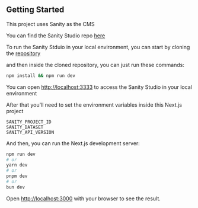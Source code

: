 ## Getting Started

This project uses Sanity as the CMS

You can find the Sanity Studio repo [here](https://github.com/faishal123/devdifferent-assignment-sanity-studio)

To run the Sanity Stduio in your local environment, you can start by cloning the [repository](https://github.com/faishal123/devdifferent-assignment-sanity-studio)

and then inside the cloned repository, you can just run these commands:
```bash
npm install && npm run dev
```
You can open [http://localhost:3333](http://localhost:3333) to access the Sanity Studio in your local environment

After that you'll need to set the environment variables inside this Next.js project
```
SANITY_PROJECT_ID
SANITY_DATASET
SANITY_API_VERSION
```

And then, you can run the Next.js development server:

```bash
npm run dev
# or
yarn dev
# or
pnpm dev
# or
bun dev
```

Open [http://localhost:3000](http://localhost:3000) with your browser to see the result.
